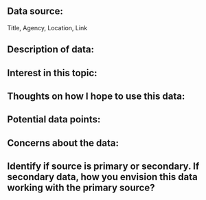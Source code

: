 ## Data source: 

Title, Agency, Location, Link

## Description of data:

## Interest in this topic:

## Thoughts on how I hope to use this data:

## Potential data points:

## Concerns about the data:

## Identify if source is primary or secondary. If secondary data, how you envision this data working with the primary source?
